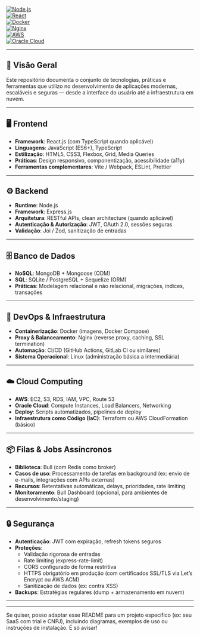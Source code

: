[![Node.js](https://img.shields.io/badge/Node.js-339933?style=for-the-badge&logo=nodedotjs&logoColor=white)](https://nodejs.org/)  
[![React](https://img.shields.io/badge/React-20232A?style=for-the-badge&logo=react&logoColor=61DAFB)](https://reactjs.org/)  
[![Docker](https://img.shields.io/badge/Docker-2496ED?style=for-the-badge&logo=docker&logoColor=white)](https://www.docker.com/)  
[![Nginx](https://img.shields.io/badge/Nginx-009639?style=for-the-badge&logo=nginx&logoColor=white)](https://nginx.org/)  
[![AWS](https://img.shields.io/badge/AWS-232F3E?style=for-the-badge&logo=amazon-aws&logoColor=white)](https://aws.amazon.com/)  
[![Oracle Cloud](https://img.shields.io/badge/Oracle%20Cloud-F80000?style=for-the-badge&logo=oracle&logoColor=white)](https://www.oracle.com/cloud/)

---

## 🧩 Visão Geral

Este repositório documenta o conjunto de tecnologias, práticas e ferramentas que utilizo no desenvolvimento de aplicações modernas, escaláveis e seguras — desde a interface do usuário até a infraestrutura em nuvem.

---

## 🖥️ Frontend

- **Framework**: React.js (com TypeScript quando aplicável)
- **Linguagens**: JavaScript (ES6+), TypeScript
- **Estilização**: HTML5, CSS3, Flexbox, Grid, Media Queries
- **Práticas**: Design responsivo, componentização, acessibilidade (a11y)
- **Ferramentas complementares**: Vite / Webpack, ESLint, Prettier

---

## ⚙️ Backend

- **Runtime**: Node.js
- **Framework**: Express.js
- **Arquitetura**: RESTful APIs, clean architecture (quando aplicável)
- **Autenticação & Autorização**: JWT, OAuth 2.0, sessões seguras
- **Validação**: Joi / Zod, sanitização de entradas

---

## 🗄️ Banco de Dados

- **NoSQL**: MongoDB + Mongoose (ODM)
- **SQL**: SQLite / PostgreSQL + Sequelize (ORM)
- **Práticas**: Modelagem relacional e não relacional, migrações, índices, transações

---

## 🐳 DevOps & Infraestrutura

- **Containerização**: Docker (imagens, Docker Compose)
- **Proxy & Balanceamento**: Nginx (reverse proxy, caching, SSL termination)
- **Automação**: CI/CD (GitHub Actions, GitLab CI ou similares)
- **Sistema Operacional**: Linux (administração básica a intermediária)

---

## ☁️ Cloud Computing

- **AWS**: EC2, S3, RDS, IAM, VPC, Route 53
- **Oracle Cloud**: Compute Instances, Load Balancers, Networking
- **Deploy**: Scripts automatizados, pipelines de deploy
- **Infraestrutura como Código (IaC)**: Terraform ou AWS CloudFormation (básico)

---

## 📦 Filas & Jobs Assíncronos

- **Biblioteca**: Bull (com Redis como broker)
- **Casos de uso**: Processamento de tarefas em background (ex: envio de e-mails, integrações com APIs externas)
- **Recursos**: Retentativas automáticas, delays, prioridades, rate limiting
- **Monitoramento**: Bull Dashboard (opcional, para ambientes de desenvolvimento/staging)

---

## 🔒 Segurança

- **Autenticação**: JWT com expiração, refresh tokens seguros
- **Proteções**:
  - Validação rigorosa de entradas
  - Rate limiting (express-rate-limit)
  - CORS configurado de forma restritiva
  - HTTPS obrigatório em produção (com certificados SSL/TLS via Let’s Encrypt ou AWS ACM)
  - Sanitização de dados (ex: contra XSS)
- **Backups**: Estratégias regulares (dump + armazenamento em nuvem)

---

---

Se quiser, posso adaptar esse README para um projeto específico (ex: seu SaaS com trial e CNPJ), incluindo diagramas, exemplos de uso ou instruções de instalação. É só avisar!
